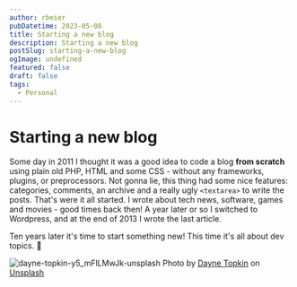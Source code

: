 ```yaml
---
author: rbeier
pubDatetime: 2023-05-08
title: Starting a new blog
description: Starting a new blog
postSlug: starting-a-new-blog
ogImage: undefined
featured: false
draft: false
tags: 
  - Personal
---
```


# Starting a new blog

Some day in 2011 I thought it was a good idea to code a blog **from scratch** using plain old PHP, HTML and some CSS - without any frameworks, plugins, or preprocessors. Not gonna lie, this thing had some nice features: categories, comments, an archive and a really ugly `<textarea>` to write the posts. That's were it all started. I wrote about tech news, software, games and movies - good times back then! A year later or so I switched to Wordpress, and at the end of 2013 I wrote the last article.

Ten years later it's time to start something new! This time it's all about dev topics. :tada:

![dayne-topkin-y5_mFlLMwJk-unsplash](/Users/robin.beier/dev/private/rbeier-blog/public/assets/starting-a-new-blog/dayne-topkin-y5_mFlLMwJk-unsplash.jpg)
Photo by [Dayne Topkin](https://unsplash.com/@dtopkin1?utm_source=unsplash&utm_medium=referral&utm_content=creditCopyText) on [Unsplash](https://unsplash.com/wallpapers/desktop/macbook?utm_source=unsplash&utm_medium=referral&utm_content=creditCopyText)  